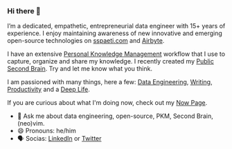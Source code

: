 ### Hi there 👋

I’m a dedicated, empathetic, entrepreneurial data engineer with 15+ years of experience. I enjoy maintaining awareness of new innovative and emerging open-source technologies on [sspaeti.com](https://sspaeti.com) and [Airbyte](https://airbyte.com/blog-authors/simon-spati).

I have an extensive [Personal Knowledge Management](https://www.sspaeti.com/blog/pkm-workflow-for-a-deeper-life/) workflow that I use to capture, organize and share my knowledge. I recently created my [Public Second Brain](https://brain.sspaeti.com). Try and let me know what you think.

I am passioned with many things, here a few: [Data Engineering](https://sspaeti.com), [Writing](https://brain.sspaeti.com/writing), [Productivity](https://www.sspaeti.com/categories/productivity/) and a [Deep Life](https://brain.sspaeti.com/deep-life).

If you are curious about what I'm doing now, check out my [Now Page](https://www.sspaeti.com/now/).
- 💬 Ask me about data engineering, open-source, PKM, Second Brain, (neo)vim.
- 😄 Pronouns: he/him
- 🗣 Socias: [LinkedIn](https://www.linkedin.com/in/sspaeti/) or [Twitter](https://twitter.com/sspaeti)


<!--

![](second-brain-sspaeti.com.jpeg)

Here are some ideas to get you started:

- 🔭 I’m currently working on see on my [Now Page](https://www.sspaeti.com/now/).
- 🌱 I’m currently learning see on my [Now Page](https://www.sspaeti.com/now/).
- 👯 I am a [top viewed writer](https://www.quora.com/topic/Data-Engineering/writers) at Quora. 
- 🤔 I’m looking for help with ...
- 📫 How to reach me: ...
- 😄 Pronouns: he/him
- ⚡ Fun fact: ...
-->
